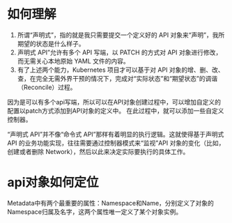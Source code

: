 # 如何理解
1. 所谓“声明式”，指的就是我只需要提交一个定义好的 API 对象来“声明”，我所期望的状态是什么样子。
2. 声明式 API”允许有多个 API 写端，以 PATCH 的方式对 API 对象进行修改，而无需关心本地原始 YAML 文件的内容。
3. 有了上述两个能力，Kubernetes 项目才可以基于对 API 对象的增、删、改、查，在完全无需外界干预的情况下，完成对“实际状态”和“期望状态”的调谐（Reconcile）过程。

因为是可以有多个api写端，所以可以在API对象创建过程中，可以增加自定义的配置以patch方式添加到API对象的定义中。
在此过程中，就可以添加一些自定义控制器。

“声明式 API”并不像“命令式 API”那样有着明显的执行逻辑。这就使得基于声明式 API 的业务功能实现，往往需要通过控制器模式来“监视”API 对象的变化（比如，创建或者删除 Network），然后以此来决定实际要执行的具体工作。


# api对象如何定位
Metadata中有两个最重要的属性：Namespace和Name，分别定义了对象的Namespace归属及名字，这两个属性唯一定义了某个对象实例。